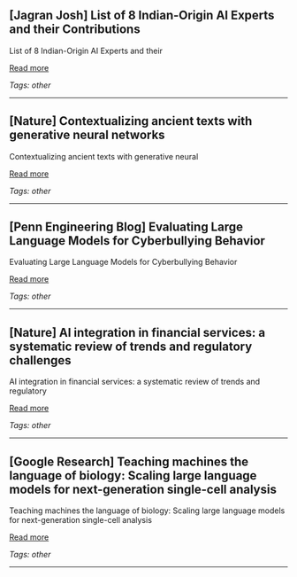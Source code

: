## [Jagran Josh] List of 8 Indian-Origin AI Experts and their Contributions

List of 8 Indian-Origin AI Experts and their

[Read more](https://www.jagranjosh.com/us/tech-ai/list-of-indian-origin-ai-experts-1860000668)

_Tags: other_

---
## [Nature] Contextualizing ancient texts with generative neural networks

Contextualizing ancient texts with generative neural

[Read more](https://www.nature.com/articles/s41586-025-09292-5)

_Tags: other_

---
## [Penn Engineering Blog] Evaluating Large Language Models for Cyberbullying Behavior

Evaluating Large Language Models for Cyberbullying Behavior

[Read more](https://blog.seas.upenn.edu/evaluating-large-language-models-for-cyberbullying-behavior/)

_Tags: other_

---
## [Nature] AI integration in financial services: a systematic review of trends and regulatory challenges

AI integration in financial services: a systematic review of trends and regulatory

[Read more](https://www.nature.com/articles/s41599-025-04850-8)

_Tags: other_

---
## [Google Research] Teaching machines the language of biology: Scaling large language models for next-generation single-cell analysis

Teaching machines the language of biology: Scaling large language models for next-generation single-cell analysis

[Read more](https://research.google/blog/teaching-machines-the-language-of-biology-scaling-large-language-models-for-next-generation-single-cell-analysis/)

_Tags: other_

---
